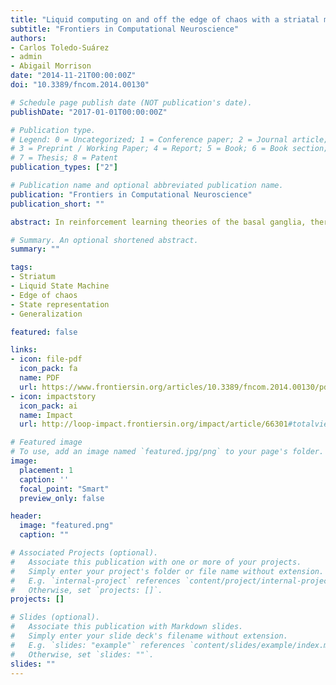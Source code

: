 ```yaml
---
title: "Liquid computing on and off the edge of chaos with a striatal microcircuit"
subtitle: "Frontiers in Computational Neuroscience"
authors:
- Carlos Toledo-Suárez
- admin
- Abigail Morrison
date: "2014-11-21T00:00:00Z"
doi: "10.3389/fncom.2014.00130"

# Schedule page publish date (NOT publication's date).
publishDate: "2017-01-01T00:00:00Z"

# Publication type.
# Legend: 0 = Uncategorized; 1 = Conference paper; 2 = Journal article;
# 3 = Preprint / Working Paper; 4 = Report; 5 = Book; 6 = Book section;
# 7 = Thesis; 8 = Patent
publication_types: ["2"]

# Publication name and optional abbreviated publication name.
publication: "Frontiers in Computational Neuroscience"
publication_short: ""

abstract: In reinforcement learning theories of the basal ganglia, there is a need for the expected rewards corresponding to relevant environmental states to be maintained and modified during the learning process. However, the representation of these states that allows them to be associated with reward expectations remains unclear. Previous studies have tended to rely on pre-defined partitioning of states encoded by disjunct neuronal groups or sparse topological drives. A more likely scenario is that striatal neurons are involved in the encoding of multiple different states through their spike patterns, and that an appropriate partitioning of an environment is learned on the basis of task constraints, thus minimizing the number of states involved in solving a particular task. Here we show that striatal activity is sufficient to implement a liquid state, an important prerequisite for such a computation, whereby transient patterns of striatal activity are mapped onto the relevant states. We develop a simple small scale model of the striatum which can reproduce key features of the experimentally observed activity of the major cell types of the striatum. We then use the activity of this network as input for the supervised training of four simple linear readouts to learn three different functions on a plane, where the network is stimulated with the spike coded position of the agent. We discover that the network configuration that best reproduces striatal activity statistics lies on the edge of chaos and has good performance on all three tasks, but that in general, the edge of chaos is a poor predictor of network performance.

# Summary. An optional shortened abstract.
summary: ""

tags:
- Striatum
- Liquid State Machine
- Edge of chaos
- State representation
- Generalization

featured: false

links:
- icon: file-pdf
  icon_pack: fa
  name: PDF
  url: https://www.frontiersin.org/articles/10.3389/fncom.2014.00130/pdf
- icon: impactstory
  icon_pack: ai
  name: Impact
  url: http://loop-impact.frontiersin.org/impact/article/66301#totalviews/views

# Featured image
# To use, add an image named `featured.jpg/png` to your page's folder. 
image:
  placement: 1
  caption: ''
  focal_point: "Smart"
  preview_only: false

header:
  image: "featured.png"
  caption: ""

# Associated Projects (optional).
#   Associate this publication with one or more of your projects.
#   Simply enter your project's folder or file name without extension.
#   E.g. `internal-project` references `content/project/internal-project/index.md`.
#   Otherwise, set `projects: []`.
projects: []

# Slides (optional).
#   Associate this publication with Markdown slides.
#   Simply enter your slide deck's filename without extension.
#   E.g. `slides: "example"` references `content/slides/example/index.md`.
#   Otherwise, set `slides: ""`.
slides: ""
---
```


